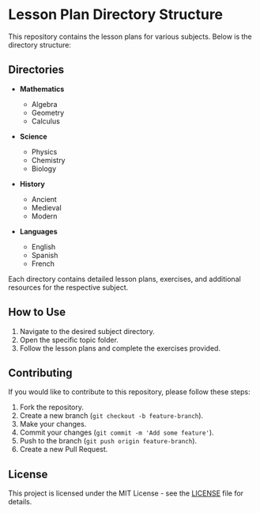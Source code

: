 
# Lesson Plan Directory Structure

This repository contains the lesson plans for various subjects. Below is the directory structure:

## Directories

- **Mathematics**
    - Algebra
    - Geometry
    - Calculus

- **Science**
    - Physics
    - Chemistry
    - Biology

- **History**
    - Ancient
    - Medieval
    - Modern

- **Languages**
    - English
    - Spanish
    - French

Each directory contains detailed lesson plans, exercises, and additional resources for the respective subject.

## How to Use

1. Navigate to the desired subject directory.
2. Open the specific topic folder.
3. Follow the lesson plans and complete the exercises provided.

## Contributing

If you would like to contribute to this repository, please follow these steps:

1. Fork the repository.
2. Create a new branch (`git checkout -b feature-branch`).
3. Make your changes.
4. Commit your changes (`git commit -m 'Add some feature'`).
5. Push to the branch (`git push origin feature-branch`).
6. Create a new Pull Request.

## License

This project is licensed under the MIT License - see the [LICENSE](LICENSE) file for details.